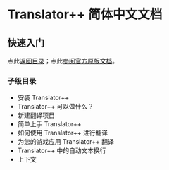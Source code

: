 # Translator++  简体中文文档
## 快速入门
点此[返回目录](https://github.com/zyf722/TranslatorPlusPlusChineseWiki)；点此[参阅官方原版文档](http://dreamsavior.net/docs/translator/getting-started/)。

### 子级目录
- 安装 Translator++
- Translator++ 可以做什么？
- 新建翻译项目
- 简单上手 Translator++
- 如何使用 Translator++ 进行翻译
- 为您的游戏应用 Translator++ 翻译
- Translator++ 中的自动文本换行
- 上下文
